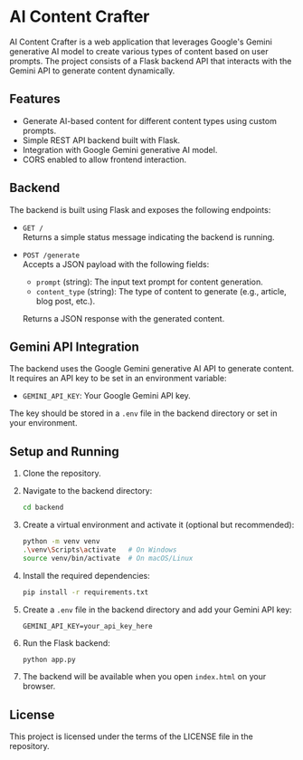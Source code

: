 # AI Content Crafter

AI Content Crafter is a web application that leverages Google's Gemini generative AI model to create various types of content based on user prompts. The project consists of a Flask backend API that interacts with the Gemini API to generate content dynamically.

## Features

- Generate AI-based content for different content types using custom prompts.
- Simple REST API backend built with Flask.
- Integration with Google Gemini generative AI model.
- CORS enabled to allow frontend interaction.

## Backend

The backend is built using Flask and exposes the following endpoints:

- `GET /`  
  Returns a simple status message indicating the backend is running.

- `POST /generate`  
  Accepts a JSON payload with the following fields:  
  - `prompt` (string): The input text prompt for content generation.  
  - `content_type` (string): The type of content to generate (e.g., article, blog post, etc.).  

  Returns a JSON response with the generated content.

## Gemini API Integration

The backend uses the Google Gemini generative AI API to generate content. It requires an API key to be set in an environment variable:

- `GEMINI_API_KEY`: Your Google Gemini API key.

The key should be stored in a `.env` file in the backend directory or set in your environment.

## Setup and Running

1. Clone the repository.

2. Navigate to the backend directory:

   ```bash
   cd backend
   ```

3. Create a virtual environment and activate it (optional but recommended):

   ```bash
   python -m venv venv
   .\venv\Scripts\activate   # On Windows
   source venv/bin/activate  # On macOS/Linux
   ```

4. Install the required dependencies:

   ```bash
   pip install -r requirements.txt
   ```

5. Create a `.env` file in the backend directory and add your Gemini API key:

   ```
   GEMINI_API_KEY=your_api_key_here
   ```

6. Run the Flask backend:

   ```bash
   python app.py
   ```

7. The backend will be available when you open `index.html` on your browser.

## License

This project is licensed under the terms of the LICENSE file in the repository.
